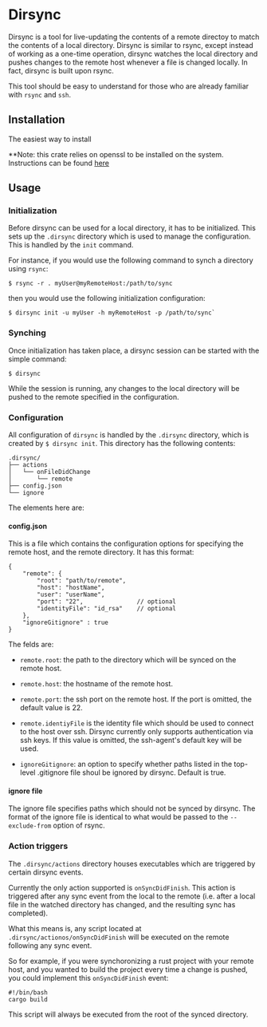 # Dirsync

Dirsync is a tool for live-updating the contents of a remote directoy to match the contents of a local directory.  Dirsync is similar to rsync, except instead of working as a one-time operation, dirsync watches the local directory and pushes changes to the remote host whenever a file is changed locally.  In fact, dirsync is built upon rsync.

This tool should be easy to understand for those who are already familiar with `rsync` and `ssh`.

## Installation

The easiest way to install 

**Note: this crate relies on openssl to be installed on the system.  Instructions can be found [here](https://docs.rs/openssl/0.10.29/openssl/)

## Usage

### Initialization

Before dirsync can be used for a local directory, it has to be initialized.  This sets up the `.dirsync` directory which is used to manage the configuration.  This is handled by the `init` command.

For instance, if you would use the following command to synch a directory using `rsync`:

```
$ rsync -r . myUser@myRemoteHost:/path/to/sync
```

then you would use the following initialization configuration:

```
$ dirsync init -u myUser -h myRemoteHost -p /path/to/sync`
```

### Synching

Once initialization has taken place, a dirsync session can be started with the simple command:

```
$ dirsync
```

While the session is running, any changes to the local directory will be pushed to the remote specified in the configuration.

### Configuration

All configuration of `dirsync` is handled by the `.dirsync` directory, which is created by `$ dirsync init`.  This directory has the following contents:

```
.dirsync/
├── actions
│   └── onFileDidChange
│       └── remote
├── config.json
└── ignore
```

The elements here are:

#### config.json

This is a file which contains the configuration options for specifying the remote host, and the remote directory.  It has this format:

```
{
    "remote": {
        "root": "path/to/remote",
        "host": "hostName",
        "user": "userName",
        "port": "22",               // optional
        "identityFile": "id_rsa"    // optional
    },
    "ignoreGitignore" : true
}
```

The felds are:

- `remote.root`: the path to the directory which will be synced on the remote host.

- `remote.host`: the hostname of the remote host.

- `remote.port`: the ssh port on the remote host.  If the port is omitted, the default value is 22.

- `remote.identiyFile` is the identity file which should be used to connect to the host over ssh.  Dirsync currently only supports authentication via ssh keys.  If this value is omitted, the ssh-agent's default key will be used.

- `ignoreGitignore`: an option to specify whether paths listed in the top-level .gitignore file shoul be ignored by dirsync.  Default is true.

#### ignore file

The ignore file specifies paths which should not be synced by dirsync.  The format of the ignore file is identical to what would be passed to the `--exclude-from` option of rsync.

### Action triggers

The `.dirsync/actions` directory houses executables which are triggered by certain dirsync events.

Currently the only action supported is `onSyncDidFinish`.  This action is triggered after any sync event from the local to the remote (i.e. after a local file in the watched directory has changed, and the resulting sync has completed).

What this means is, any script located at `.dirsync/actionos/onSyncDidFinish` will be executed on the remote following any sync event.

So for example, if you were synchoronizing a rust project with your remote host, and you wanted to build the project every time a change is pushed, you could implement this `onSyncDidFinish` event:

```
#!/bin/bash
cargo build
```

This script will always be executed from the root of the synced directory.


